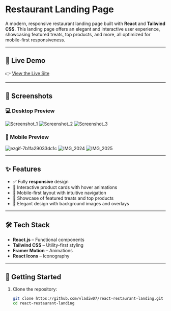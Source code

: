 # Restaurant Landing Page

A modern, responsive restaurant landing page built with **React** and **Tailwind CSS**. This landing page offers an elegant and interactive user experience, showcasing featured treats, top products, and more, all optimized for mobile-first responsiveness.

---

## 🔗 Live Demo

👉 [View the Live Site](https://restaurant-website-demo-three.vercel.app/) 

---

## 📸 Screenshots

### 💻 Desktop Preview
![Screenshot_1](https://github.com/user-attachments/assets/56391364-836f-456a-a8c9-c4b6eb308f43)
![Screenshot_2](https://github.com/user-attachments/assets/cf2575fc-fafe-4c55-8cb8-2c855198e75b)
![Screenshot_3](https://github.com/user-attachments/assets/bba9e88b-1d0f-4207-a55a-6fee5528adf5)




### 📱 Mobile Preview
![ezgif-7b1fa29033dc1c](https://github.com/user-attachments/assets/4bd4514c-2275-4875-a94e-01c7e7393d84)
![IMG_2024](https://github.com/user-attachments/assets/26427b7f-ad29-4aaa-8695-b1cae0642d05)
![IMG_2025](https://github.com/user-attachments/assets/e2cc6ac4-1998-479f-96ba-742922a6f013)




---

## ✨ Features

- ✅ Fully **responsive** design
- 🍰 Interactive product cards with hover animations
- 🧁 Mobile-first layout with intuitive navigation
- 🍞 Showcase of featured treats and top products
- 🎨 Elegant design with background images and overlays

---

## 🛠️ Tech Stack

- **React.js** – Functional components
- **Tailwind CSS** – Utility-first styling
- **Framer Motion** – Animations
- **React Icons** – Iconography


---

## 🚀 Getting Started

1. Clone the repository:
   ```bash
   git clone https://github.com/vladiw07/react-restaurant-landing.git
   cd react-restaurant-landing
